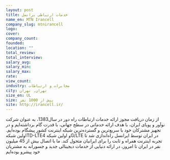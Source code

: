 ```yaml
---
layout: post
title: خدمات ارتباطی یرانسل
name_en: MTN Irancell
company_slug: mtnirancell
logo: 
cover: 
company_count:
founded:
location: ""
total_review: 
total_interview: 
salary_avg: 
salary_min: 
salary_max: 
rate: 
view_count: 
industry: مخابرات و ارتباطات
city: تهران, تهران
size_en: UL
size: بیش از 1000 نفر
site: http://irancell.ir/
---
```


از زمان دریافت مجوز ارائه خدمات ارتباطات راه دور در سال1383، به عنوان شرکت نوآور و پویای ایران، با هدف ارائه خدماتی در سطح جهانی، با قدرت گام برداشته‌ایم و در تجهیز مشترکان خود با سریع‌ترین و گسترده‌ترین شبکه اینترنت کشور پیشگام بوده‌ایم. اولین شبکهTD-LTEو اولین شبکه 4G/LTE در ایران توسط ایرانسل راه‌اندازی شد تا تجربه اینترنت همراه و ثابت را برای ایرانیان متحول کند.
ما با اتصال بیش از 45 میلیون نفر در ایران تا امروز، در ارائه دنیایی از خدمات دیجیتالی جدید و جسورانه به مشتریان خود پیشرو بوده‌ایم